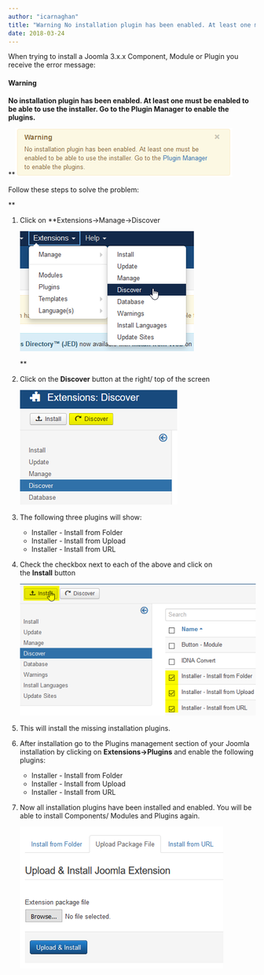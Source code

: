 ```yaml
---
author: "icarnaghan"
title: "Warning No installation plugin has been enabled. At least one must be enabled to be able to use the installer. Go to the Plugin Manager to enable the plugins"
date: 2018-03-24
---
```


When trying to install a Joomla 3.x.x Component, Module or Plugin you receive the error message:

#### **Warning**

**No installation plugin has been enabled. At least one must be enabled to be able to use the installer. Go to the Plugin Manager to enable the plugins.**

**![](images/qgqAAAAAElFTkSuQmCC)

Follow these steps to solve the problem:

**

1. Click on **Extensions->Manage->Discover
    
    ![](images/B+sCrVX6M2enAAAAAElFTkSuQmCC)
    
    **
2. Click on the **Discover** button at the right/ top of the screen
    
    ![](images/wOCJNKs+vEMDAAAAABJRU5ErkJggg==)
3. The following three plugins will show:
    - Installer - Install from Folder
    - Installer - Install from Upload
    - Installer - Install from URL
        
4. Check the checkbox next to each of the above and click on the **Install** button
    
    ![](images/2g4puSvHBSmAAAAAElFTkSuQmCC)
    
5. This will install the missing installation plugins.
    
6. After installation go to the Plugins management section of your Joomla installation by clicking on **Extensions->Plugins** and enable the following plugins:
    - Installer - Install from Folder
    - Installer - Install from Upload
    - Installer - Install from URL
        
7. Now all installation plugins have been installed and enabled. You will be able to install Components/ Modules and Plugins again.
    
    ![](images/inngAAAABJRU5ErkJggg==)
